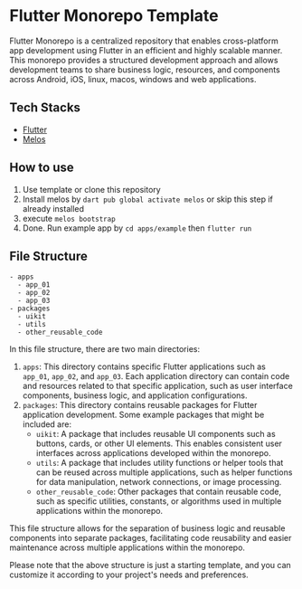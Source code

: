 # Flutter Monorepo Template
Flutter Monorepo is a centralized repository that enables cross-platform app development using Flutter in an efficient and highly scalable manner. This monorepo provides a structured development approach and allows development teams to share business logic, resources, and components across Android, iOS, linux, macos, windows and web applications.

## Tech Stacks
- [Flutter](https://flutter.dev/)
- [Melos](https://melos.invertase.dev/)

## How to use
1. Use template or clone this repository
2. Install melos by `dart pub global activate melos` or skip this step if already installed
3. execute `melos bootstrap`
4. Done. Run example app by `cd apps/example` then `flutter run`

## File Structure
```
- apps
  - app_01
  - app_02
  - app_03
- packages
  - uikit
  - utils
  - other_reusable_code
```
In this file structure, there are two main directories:

1.  `apps`: This directory contains specific Flutter applications such as `app_01`, `app_02`, and `app_03`. Each application directory can contain code and resources related to that specific application, such as user interface components, business logic, and application configurations.
2.  `packages`: This directory contains reusable packages for Flutter application development. Some example packages that might be included are:
    -   `uikit`: A package that includes reusable UI components such as buttons, cards, or other UI elements. This enables consistent user interfaces across applications developed within the monorepo.
    -   `utils`: A package that includes utility functions or helper tools that can be reused across multiple applications, such as helper functions for data manipulation, network connections, or image processing.
    -   `other_reusable_code`: Other packages that contain reusable code, such as specific utilities, constants, or algorithms used in multiple applications within the monorepo.

This file structure allows for the separation of business logic and reusable components into separate packages, facilitating code reusability and easier maintenance across multiple applications within the monorepo.

Please note that the above structure is just a starting template, and you can customize it according to your project's needs and preferences.

